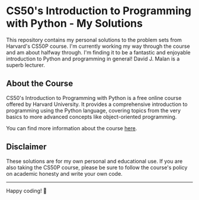 # CS50's Introduction to Programming with Python - My Solutions

This repository contains my personal solutions to the problem sets from Harvard's CS50P course. I'm currently working my way through the course and am about halfway through. I'm finding it to be a fantastic and enjoyable introduction to Python and programming in general! David J. Malan is a superb lecturer.

## About the Course

CS50's Introduction to Programming with Python is a free online course offered by Harvard University. It provides a comprehensive introduction to programming using the Python language, covering topics from the very basics to more advanced concepts like object-oriented programming.

You can find more information about the course [here](https://cs50.harvard.edu/python/2022/).

## Disclaimer

These solutions are for my own personal and educational use. If you are also taking the CS50P course, please be sure to follow the course's policy on academic honesty and write your own code.

---

Happy coding! 🐍
